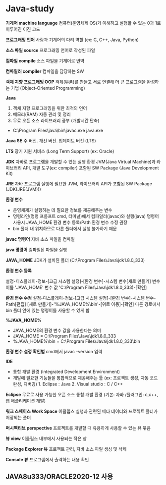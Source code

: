 # Java-study




**기계어 machine language** 컴퓨터(운영체제 OS)가 이해하고 실행할 수 있는 0과 1로 이루어진 이진 코드

**프로그래밍 언어** 사람과 기계어의 다리 역할 (ex: C, C++, Java, Python)

**소스 파일 source** 프로그래밍 언어로 작성된 파일

**컴파일 compile** 소스 파일을 기계어로 번역

**컴파일러 compiler** 컴파일을 담당하는 SW

**객체 지향 프로그래밍 OOP** 객체(부품)를 만들고 서로 연결해 더 큰 프로그램을 완성하는 기법 (Object-Oriented Programming)

**Java** 
1. 객체 지향 프로그래밍을 위한 최적의 언어
2. 메모리(RAM) 자동 관리 및 정리
3. 무료 오픈 소스 라이브러리 풍부 (개발시간 단축)
- C:\Program Files\java\bin\javac.exe
                                    java.exe
         
**Java SE** 주 버전. 개선 버전. 업데이트 버전 (LTS)
         
**LTS** 장기 지원 서비스 (Long Term Support) (ex: Oracle)

**JDK** 자바로 프로그램을 개발할 수 있는 실행 환경 JVM(Java Virtual Machine)과 라이브러리 API, 개발 도구(ex: compiler) 포함된 SW Package (Java Development Kit)

**JRE** 자바 프로그램 실행에 필요한 JVM, 라이브러리 API가 포함된 SW Package (JDK(JRE(JVM)))


**환경 변수** 
- 운영체제가 실행하는 데 필요한 정보를 제공해주는 변수
- 명령라인(명령 프롬프트 cmd, 터미널)에서 컴파일러(javac)와 실행(java) 명령어 사용시 JAVA_HOME 환경 변수 등록/Path 환경 변수 수정 권장
- bin 폴더 내 위치하므로 다른 폴더에서 실행 불가하기 때문
         
**javac 명령어** 자바 소스 파일을 컴파일

**java 명령어** 컴파일된 파일을 실행

**JAVA_HOME** JDK가 설치된 폴더 (C:\Program Files\Java\jdk1.8.0_333)
             
**환경 변수 등록** 

  설정-디스플레이-정보-[고급 시스템 설정]-[환경 변수]-시스템 변수[새로 만들기]
  변수 이름 'JAVA_HOME' 변수 값 'C:\Program Files\Java\jdk1.8.0_333)-[확인]
                  
**환경 변수 수정** 
  설정-디스플레이-정보-[고급 시스템 설정]-[환경 변수]-시스템 변수-Path[편집]
  [새로 만들기]-'%JAVA_HOME%\bin'-[위로 이동]-[확인]
  다른 경로에서 bin 폴더 안에 있는 명령어를 사용할 수 있게 함
                  
**%JAVA_HOME%** 
- JAVA_HOME의 환경 변수 값을 사용한다는 의미
- JAVA_HOME = C:\Program Files\Java\jdk1.8.0_333
- %JAVA_HOME%\bin = C:\Program Files\Java\jdk1.8.0_333\bin
                
**환경 변수 설정 확인법** cmd에서 javac -version 입력

**IDE** 
- 통합 개발 환경 (Integrated Development Environment)
- 개발에 필요한 기능들을 통합적으로 제공해주는 툴 (ex: 프로젝트 생성, 자동 코드 완성, 디버깅)
        1. Eclipse : Java
        2. Visual studio : C / C++
        
**Eclipse** 무료로 사용 가능한 오픈 소스 통합 개발 환경 (기본: 자바 /플러그인: c,c++,웹 애플리케이션 개발)

**워크 스페이스 Work Space** 이클립스 실행과 관련된 메타 데이터와 프로젝트 폴더가 저장되는 폴더

**퍼시펙티브 perspective** 프로젝트를 개발할 때 유용하게 사용할 수 있는 뷰 묶음

**뷰 view** 이클립스 내부에서 사용되는 작은 창

**Package Explorer 뷰** 프로젝트 관리, 자바 소스 파일 생성 및 삭제

**Console 뷰** 프로그램에서 출력하는 내용 확인


## JAVA8u333/ORACLE2020-12 사용
